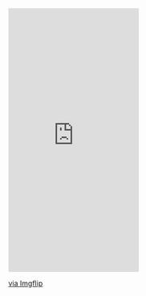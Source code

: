 <div style="width:260px;max-width:100%;"><div style="height:0;padding-bottom:202.31%;position:relative;"><iframe width="260" height="526" style="position:absolute;top:0;left:0;width:100%;height:100%;" frameBorder="0" src="https://imgflip.com/embed/5arou0"></iframe></div><p><a href="https://imgflip.com/gif/5arou0">via Imgflip</a></p></div>
